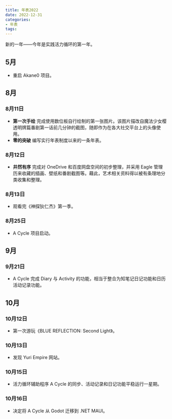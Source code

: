 ```yaml
---
title: 年表2022
date: 2022-12-31
categories:
- 年表
tags:
---
```


新的一年——今年是实践活力循环的第一年。

## 5月

- 重启 Akane0 项目。

## 8月

### 8月11日

- **第一次手绘** 完成使用数位板自行绘制的第一张图片。该图片描改自魔法少女樱透明牌篇番剧第一话前几分钟的截图，随即作为在各大社交平台上的头像使用。
- **零的突破** 编写实行年表制度以来的一条年表。

### 8月12日

- **井然有序** 完成对 OneDrive 和百度网盘空间的初步整理，并采用 Eagle 管理历来收藏的插画、壁纸和番剧截图等。藉此，艺术相关资料得以被有条理地分类收集和整理。

### 8月13日

- 观看完《神探狄仁杰》第一季。

### 8月25日

- A Cycle 项目启动。

## 9月

### 9月21日

- A Cycle 完成 Diary 与 Activity 的功能，相当于整合为知笔记日记功能和日历活动记录功能。

## 10月

### 10月12日

- 第一次游玩《BLUE REFLECTION: Second Light》。

### 10月13日

- 发现 Yuri Empire 网站。

### 10月15日

- 活力循环辅助程序 A Cycle 的同步、活动记录和日记功能平稳运行一星期。

### 10月16日

- 决定将 A Cycle 从 Godot 迁移到 .NET MAUI。
